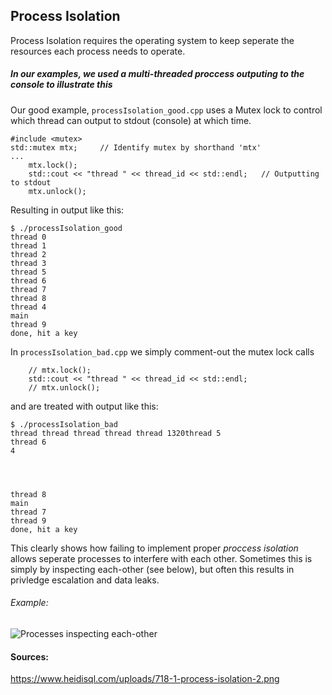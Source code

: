 ## Process Isolation
Process Isolation requires the operating system to keep seperate the resources each process needs to operate. 
##### In our examples, we used a multi-threaded proccess outputing to the console to illustrate this

Our good example, `processIsolation_good.cpp` uses a Mutex lock to control which thread can output to stdout (console) at which time.
```
#include <mutex>
std::mutex mtx;     // Identify mutex by shorthand 'mtx'
...
    mtx.lock();
	std::cout << "thread " << thread_id << std::endl;   // Outputting to stdout
    mtx.unlock();
```
Resulting in output like this:
```
$ ./processIsolation_good
thread 0
thread 1
thread 2
thread 3
thread 5
thread 6
thread 7
thread 8
thread 4
main
thread 9
done, hit a key
```
In `processIsolation_bad.cpp` we simply comment-out the mutex lock calls
```
    // mtx.lock();
	std::cout << "thread " << thread_id << std::endl;
    // mtx.unlock();
```
and are treated with output like this:
```
$ ./processIsolation_bad
thread thread thread thread thread 1320thread 5
thread 6
4




thread 8
main
thread 7
thread 9
done, hit a key
```
This clearly shows how failing to implement proper *proccess isolation* allows seperate processes to interfere with each other. Sometimes this is simply by inspecting each-other (see below), but often this results in privledge escalation and data leaks.

###### Example:
 
![Processes inspecting each-other](https://github.com/UW-COSC-4010-5010-CYBER-FA-2017/foundational-concepts-in-cybersecurity-jwild1_cbugg/blob/master/2/process_isolation.png)

#### Sources:
https://www.heidisql.com/uploads/718-1-process-isolation-2.png
